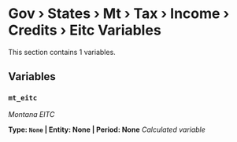# Gov › States › Mt › Tax › Income › Credits › Eitc Variables

This section contains 1 variables.

## Variables

### `mt_eitc`
*Montana EITC*

**Type: `None` | Entity: None | Period: None**
*Calculated variable*
